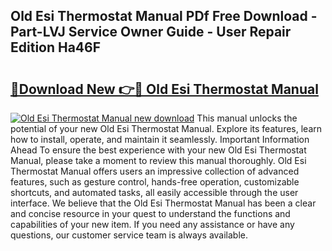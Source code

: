 ## Old Esi Thermostat Manual PDf Free Download - Part-LVJ Service Owner Guide - User Repair Edition Ha46F

# <h2><a href="http://cf18572.oget.top/?id=Old+Esi+Thermostat+Manual">🔗Download New 👉🔴 Old Esi Thermostat Manual</a></h2>

[![Old Esi Thermostat Manual new download](https://i.imgur.com/5g1atiW.png)](http://cf18572.oget.top/?id=Old+Esi+Thermostat+Manual)
This manual unlocks the potential of your new Old Esi Thermostat Manual. Explore its features, learn how to install, operate, and maintain it seamlessly. Important Information Ahead To ensure the best experience with your new Old Esi Thermostat Manual, please take a moment to review this manual thoroughly. Old Esi Thermostat Manual offers users an impressive collection of advanced features, such as gesture control, hands-free operation, customizable shortcuts, and automated tasks, all easily accessible through the user interface. We believe that the Old Esi Thermostat Manual has been a clear and concise resource in your quest to understand the functions and capabilities of your new item. If you need any assistance or have any questions, our customer service team is always available.
